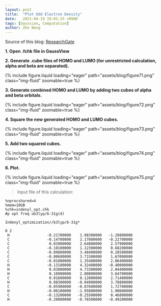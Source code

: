 ```yaml
---
layout: post
title:  "Plot Odd Electron Density"
date:   2021-04-19 19:01:33 +0900
tags: [Gaussian, Computation]
author: Zhe Wang
---
```


Source of this blog: [ResearchGate](https://www.researchgate.net/post/What-is-the-procedure-for-plotting-odd-electron-density-plots-of-organic-diradicals) 

**1. Open .fchk file in GaussView**

**2. Generate .cube files of HOMO and LUMO (for unrestricted calculation, alpha and beta are separated).**

<div class="col-sm mt-3 mt-md-0">
    {% include figure.liquid loading="eager" path="assets/blog/figure71.png" class="img-fluid" zoomable=true %}
</div>

**3. Generate combined HOMO and LUMO by adding two cubes of alpha and beta orbitals.**

<div class="col-sm-7 mt-3 mt-md-0">
    {% include figure.liquid loading="eager" path="assets/blog/figure72.png" class="img-fluid" zoomable=true %}
</div>

**4. Square the new generated HOMO and LUMO cubes.**

<div class="col-sm-7 mt-3 mt-md-0">
    {% include figure.liquid loading="eager" path="assets/blog/figure73.png" class="img-fluid" zoomable=true %}
</div>

**5. Add two squared cubes.**

<div class="col-sm mt-3 mt-md-0">
    {% include figure.liquid loading="eager" path="assets/blog/figure74.png" class="img-fluid" zoomable=true %}
</div>

**6. Plot.**

<div class="col-sm-7 mt-3 mt-md-0">
    {% include figure.liquid loading="eager" path="assets/blog/figure75.png" class="img-fluid" zoomable=true %}
</div>

> Input file of this calculation:

```
%nprocshared=4
%mem=10GB
%chk=indenyl_opt.chk
#p opt freq ub3lyp/6-31g(d)

Indenyl_optimization//b3lyp/6-31g*

0 2
 H                 -0.21700000    1.98300000   -1.28800000
 C                 -0.14700000    2.17800000   -0.22700000
 C                  0.03900000    2.64800000    2.57900000
 C                 -0.10100000    1.12300000    0.68200000
 C                 -0.09800000    3.48400000    0.28500000
 C                 -0.00600000    3.71500000    1.67000000
 C                 -0.01000000    1.35400000    2.06400000
 H                 -0.13100000    4.32400000   -0.40000000
 H                  0.03000000    4.73300000    2.04400000
 H                  0.10900000    2.80800000    3.64700000
 C                  0.01600000    0.12000000    2.71400000
 H                  0.08300000   -0.04900000    3.78800000
 C                 -0.05900000   -0.87600000    1.72700000
 H                 -0.06100000   -1.95000000    1.90600000
 C                 -0.13200000   -0.25500000    0.46800000
 H                 -0.20000000   -0.76500000   -0.49200000
 
```
